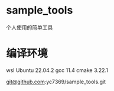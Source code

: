 # sample_tools
个人使用的简单工具

# 编译环境
wsl Ubuntu 22.04.2
gcc 11.4
cmake 3.22.1

git@github.com:yc7369/sample_tools.git